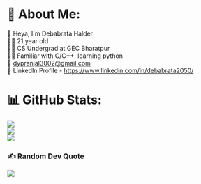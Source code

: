 # 💫 About Me:
👋 Heya, I'm Debabrata Halder<br>
🧍‍♂️ 21 year old<br>
👨‍🎓 CS Undergrad at GEC Bharatpur<br>
👨‍💻 Familiar with C/C++, learning python<br>
📧 dypranjal3002@gmail.com<br>
👤 LinkedIn Profile - https://www.linkedin.com/in/debabrata2050/<br>

# 📊 GitHub Stats:
![](https://github-readme-stats.vercel.app/api?username=debabrata2050&theme=dark&hide_border=false&include_all_commits=false&count_private=false)<br/>
![](https://github-readme-streak-stats.herokuapp.com/?user=debabrata2050&theme=dark&hide_border=false)<br/>
![](https://github-readme-stats.vercel.app/api/top-langs/?username=debabrata2050&theme=dark&hide_border=false&include_all_commits=false&count_private=false&layout=compact)

### ✍️ Random Dev Quote
![](https://quotes-github-readme.vercel.app/api?type=horizontal&theme=radical)
